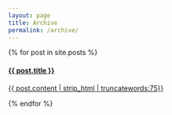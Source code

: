 ```yaml
---
layout: page
title: Archive
permalink: /archive/
---
```


  
{% for post in site.posts %}
<div class="list-group">
    <a href="{{ site.baseurl }}/{{ post.permalink }}" class="list-group-item" style="border: none;">
      <h4 class="list-group-item-heading">{{ post.title }}</h4>
      <p class="list-group-item-text">{{ post.content | strip_html | truncatewords:75}}</p>
    </a>
</div>
{% endfor %}